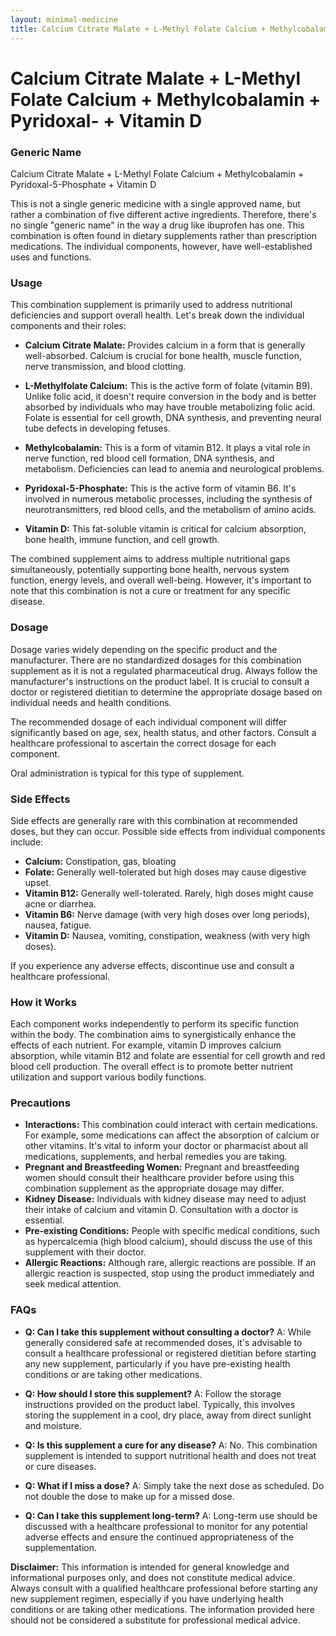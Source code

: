 ```yaml
---
layout: minimal-medicine
title: Calcium Citrate Malate + L-Methyl Folate Calcium + Methylcobalamin + Pyridoxal- + Vitamin D
---
```


# Calcium Citrate Malate + L-Methyl Folate Calcium + Methylcobalamin + Pyridoxal- + Vitamin D
### Generic Name
Calcium Citrate Malate + L-Methyl Folate Calcium + Methylcobalamin + Pyridoxal-5-Phosphate + Vitamin D


This is not a single generic medicine with a single approved name, but rather a combination of five different active ingredients.  Therefore, there's no single "generic name" in the way a drug like ibuprofen has one.  This combination is often found in dietary supplements rather than prescription medications.  The individual components, however, have well-established uses and functions.

### Usage

This combination supplement is primarily used to address nutritional deficiencies and support overall health. Let's break down the individual components and their roles:

* **Calcium Citrate Malate:**  Provides calcium in a form that is generally well-absorbed. Calcium is crucial for bone health, muscle function, nerve transmission, and blood clotting.

* **L-Methylfolate Calcium:**  This is the active form of folate (vitamin B9). Unlike folic acid, it doesn't require conversion in the body and is better absorbed by individuals who may have trouble metabolizing folic acid. Folate is essential for cell growth, DNA synthesis, and preventing neural tube defects in developing fetuses.

* **Methylcobalamin:** This is a form of vitamin B12. It plays a vital role in nerve function, red blood cell formation, DNA synthesis, and metabolism.  Deficiencies can lead to anemia and neurological problems.

* **Pyridoxal-5-Phosphate:**  This is the active form of vitamin B6. It's involved in numerous metabolic processes, including the synthesis of neurotransmitters, red blood cells, and the metabolism of amino acids.

* **Vitamin D:** This fat-soluble vitamin is critical for calcium absorption, bone health, immune function, and cell growth.

The combined supplement aims to address multiple nutritional gaps simultaneously, potentially supporting bone health, nervous system function, energy levels, and overall well-being.  However, it's important to note that this combination is not a cure or treatment for any specific disease.

### Dosage

Dosage varies widely depending on the specific product and the manufacturer.  There are no standardized dosages for this combination supplement as it is not a regulated pharmaceutical drug. Always follow the manufacturer's instructions on the product label.  It is crucial to consult a doctor or registered dietitian to determine the appropriate dosage based on individual needs and health conditions.

The recommended dosage of each individual component will differ significantly based on age, sex, health status, and other factors.  Consult a healthcare professional to ascertain the correct dosage for each component.

Oral administration is typical for this type of supplement.


### Side Effects

Side effects are generally rare with this combination at recommended doses, but they can occur.  Possible side effects from individual components include:

* **Calcium:** Constipation, gas, bloating
* **Folate:**  Generally well-tolerated but high doses may cause digestive upset.
* **Vitamin B12:**  Generally well-tolerated.  Rarely, high doses might cause acne or diarrhea.
* **Vitamin B6:**  Nerve damage (with very high doses over long periods), nausea, fatigue.
* **Vitamin D:**  Nausea, vomiting, constipation, weakness (with very high doses).

If you experience any adverse effects, discontinue use and consult a healthcare professional.


### How it Works

Each component works independently to perform its specific function within the body.  The combination aims to synergistically enhance the effects of each nutrient. For example, vitamin D improves calcium absorption, while vitamin B12 and folate are essential for cell growth and red blood cell production.  The overall effect is to promote better nutrient utilization and support various bodily functions.

### Precautions

* **Interactions:** This combination could interact with certain medications.  For example, some medications can affect the absorption of calcium or other vitamins. It's vital to inform your doctor or pharmacist about all medications, supplements, and herbal remedies you are taking.
* **Pregnant and Breastfeeding Women:** Pregnant and breastfeeding women should consult their healthcare provider before using this combination supplement as the appropriate dosage may differ.
* **Kidney Disease:** Individuals with kidney disease may need to adjust their intake of calcium and vitamin D.  Consultation with a doctor is essential.
* **Pre-existing Conditions:** People with specific medical conditions, such as hypercalcemia (high blood calcium), should discuss the use of this supplement with their doctor.
* **Allergic Reactions:** Although rare, allergic reactions are possible. If an allergic reaction is suspected, stop using the product immediately and seek medical attention.

### FAQs

* **Q: Can I take this supplement without consulting a doctor?**  A: While generally considered safe at recommended doses, it's advisable to consult a healthcare professional or registered dietitian before starting any new supplement, particularly if you have pre-existing health conditions or are taking other medications.

* **Q: How should I store this supplement?** A:  Follow the storage instructions provided on the product label. Typically, this involves storing the supplement in a cool, dry place, away from direct sunlight and moisture.

* **Q: Is this supplement a cure for any disease?** A: No. This combination supplement is intended to support nutritional health and does not treat or cure diseases.

* **Q:  What if I miss a dose?** A:  Simply take the next dose as scheduled. Do not double the dose to make up for a missed dose.

* **Q:  Can I take this supplement long-term?** A:  Long-term use should be discussed with a healthcare professional to monitor for any potential adverse effects and ensure the continued appropriateness of the supplementation.


**Disclaimer:** This information is intended for general knowledge and informational purposes only, and does not constitute medical advice.  Always consult with a qualified healthcare professional before starting any new supplement regimen, especially if you have underlying health conditions or are taking other medications.  The information provided here should not be considered a substitute for professional medical advice.
